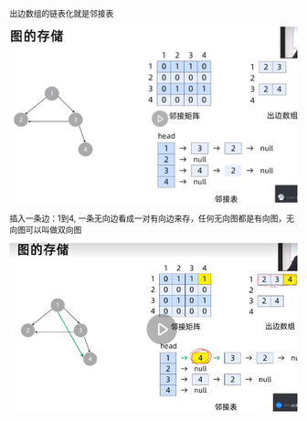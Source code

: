 
出边数组的链表化就是邻接表

![20210702103234](https://raw.githubusercontent.com/corykingsf/hack-system-design-pixel/main/pictures/20210702103234.png)


插入一条边：1到4,
一条无向边看成一对有向边来存，任何无向图都是有向图，无向图可以叫做双向图


![20210702214711](https://raw.githubusercontent.com/corykingsf/hack-system-design-pixel/main/pictures/20210702214711.png)